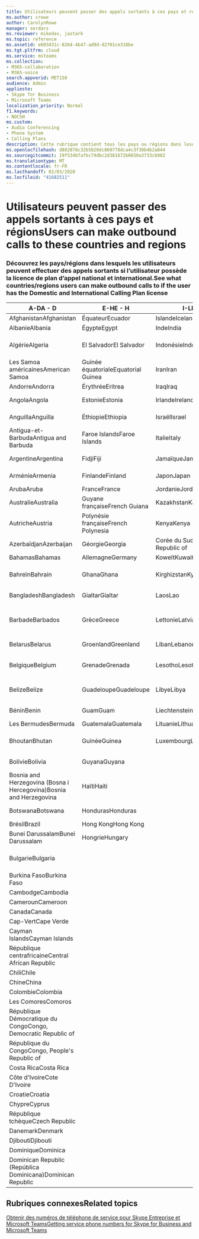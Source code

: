 ```yaml
---
title: Utilisateurs peuvent passer des appels sortants à ces pays et régions
ms.author: crowe
author: CarolynRowe
manager: serdars
ms.reviewer: mikedav, jastark
ms.topic: reference
ms.assetid: e603431c-8264-4b47-ad9d-d2701ce318be
ms.tgt.pltfrm: cloud
ms.service: msteams
ms.collection:
- M365-collaboration
- M365-voice
search.appverid: MET150
audience: Admin
appliesto:
- Skype for Business
- Microsoft Teams
localization_priority: Normal
f1.keywords:
- NOCSH
ms.custom:
- Audio Conferencing
- Phone System
- Calling Plans
description: Cette rubrique contient tous les pays ou régions dans lesquels les utilisateurs peuvent effectuer des appels sortants s’ils ont un plan d’appels.
ms.openlocfilehash: d882078c32b5820dc060778dca4c3f30b4b2a044
ms.sourcegitcommit: 19f534bfafbc74dbc2d381672b0650a3733cb982
ms.translationtype: MT
ms.contentlocale: fr-FR
ms.lasthandoff: 02/03/2020
ms.locfileid: "41682511"
---
```

# <a name="users-can-make-outbound-calls-to-these-countries-and-regions"></a><span data-ttu-id="af3d2-103">Utilisateurs peuvent passer des appels sortants à ces pays et régions</span><span class="sxs-lookup"><span data-stu-id="af3d2-103">Users can make outbound calls to these countries and regions</span></span>

### <a name="see-what-countriesregions-users-can-make-outbound-calls-to-if-the-user-has-the-domestic-and-international-calling-plan-license"></a><span data-ttu-id="af3d2-104">Découvrez les pays/régions dans lesquels les utilisateurs peuvent effectuer des appels sortants si l’utilisateur possède la licence de plan d’appel national et international.</span><span class="sxs-lookup"><span data-stu-id="af3d2-104">See what countries/regions users can make outbound calls to if the user has the Domestic and International Calling Plan license</span></span>

|<span data-ttu-id="af3d2-105">**A-D**</span><span class="sxs-lookup"><span data-stu-id="af3d2-105">**A - D**</span></span>| <span data-ttu-id="af3d2-106">**E-H**</span><span class="sxs-lookup"><span data-stu-id="af3d2-106">**E - H**</span></span>|<span data-ttu-id="af3d2-107">**I-L**</span><span class="sxs-lookup"><span data-stu-id="af3d2-107">**I - L**</span></span>|<span data-ttu-id="af3d2-108">**M-O**</span><span class="sxs-lookup"><span data-stu-id="af3d2-108">**M - O**</span></span>|<span data-ttu-id="af3d2-109">**P-S**</span><span class="sxs-lookup"><span data-stu-id="af3d2-109">**P - S**</span></span>|<span data-ttu-id="af3d2-110">**T-Z**</span><span class="sxs-lookup"><span data-stu-id="af3d2-110">**T - Z**</span></span>|
---|---|---|---|---|---|
|<span data-ttu-id="af3d2-111">Afghanistan</span><span class="sxs-lookup"><span data-stu-id="af3d2-111">Afghanistan</span></span>|<span data-ttu-id="af3d2-112">Équateur</span><span class="sxs-lookup"><span data-stu-id="af3d2-112">Ecuador</span></span> |<span data-ttu-id="af3d2-113">Islande</span><span class="sxs-lookup"><span data-stu-id="af3d2-113">Iceland</span></span> |<span data-ttu-id="af3d2-114">Macau</span><span class="sxs-lookup"><span data-stu-id="af3d2-114">Macau</span></span> |<span data-ttu-id="af3d2-115">Pakistan</span><span class="sxs-lookup"><span data-stu-id="af3d2-115">Pakistan</span></span> |<span data-ttu-id="af3d2-116">Taïwan</span><span class="sxs-lookup"><span data-stu-id="af3d2-116">Taiwan</span></span>   |
|<span data-ttu-id="af3d2-117">Albanie</span><span class="sxs-lookup"><span data-stu-id="af3d2-117">Albania</span></span>|<span data-ttu-id="af3d2-118">Égypte</span><span class="sxs-lookup"><span data-stu-id="af3d2-118">Egypt</span></span> |<span data-ttu-id="af3d2-119">Inde</span><span class="sxs-lookup"><span data-stu-id="af3d2-119">India</span></span> |<span data-ttu-id="af3d2-120">Macédoine</span><span class="sxs-lookup"><span data-stu-id="af3d2-120">Macedonia</span></span> |<span data-ttu-id="af3d2-121">Les Palaos</span><span class="sxs-lookup"><span data-stu-id="af3d2-121">Palau</span></span> |<span data-ttu-id="af3d2-122">Tadjikistan</span><span class="sxs-lookup"><span data-stu-id="af3d2-122">Tajikistan</span></span>   |
|<span data-ttu-id="af3d2-123">Algérie</span><span class="sxs-lookup"><span data-stu-id="af3d2-123">Algeria</span></span>|<span data-ttu-id="af3d2-124">El Salvador</span><span class="sxs-lookup"><span data-stu-id="af3d2-124">El Salvador</span></span> |<span data-ttu-id="af3d2-125">Indonésie</span><span class="sxs-lookup"><span data-stu-id="af3d2-125">Indonesia</span></span> |<span data-ttu-id="af3d2-126">Malawi</span><span class="sxs-lookup"><span data-stu-id="af3d2-126">Malawi</span></span> |<span data-ttu-id="af3d2-127">Palestinian Authority</span><span class="sxs-lookup"><span data-stu-id="af3d2-127">Palestinian Authority</span></span> |<span data-ttu-id="af3d2-128">Tanzanie</span><span class="sxs-lookup"><span data-stu-id="af3d2-128">Tanzania, United Republic of</span></span>  |
|<span data-ttu-id="af3d2-129">Les Samoa américaines</span><span class="sxs-lookup"><span data-stu-id="af3d2-129">American Samoa</span></span>|<span data-ttu-id="af3d2-130">Guinée équatoriale</span><span class="sxs-lookup"><span data-stu-id="af3d2-130">Equatorial Guinea</span></span> |<span data-ttu-id="af3d2-131">Iran</span><span class="sxs-lookup"><span data-stu-id="af3d2-131">Iran</span></span> |<span data-ttu-id="af3d2-132">Malaisie</span><span class="sxs-lookup"><span data-stu-id="af3d2-132">Malaysia</span></span> |<span data-ttu-id="af3d2-133">Panama</span><span class="sxs-lookup"><span data-stu-id="af3d2-133">Panama</span></span> | <span data-ttu-id="af3d2-134">Thaïlande</span><span class="sxs-lookup"><span data-stu-id="af3d2-134">Thailand</span></span>   |
|<span data-ttu-id="af3d2-135">Andorre</span><span class="sxs-lookup"><span data-stu-id="af3d2-135">Andorra</span></span> |<span data-ttu-id="af3d2-136">Érythrée</span><span class="sxs-lookup"><span data-stu-id="af3d2-136">Eritrea</span></span> |<span data-ttu-id="af3d2-137">Iraq</span><span class="sxs-lookup"><span data-stu-id="af3d2-137">Iraq</span></span> |<span data-ttu-id="af3d2-138">Mali</span><span class="sxs-lookup"><span data-stu-id="af3d2-138">Mali</span></span> |<span data-ttu-id="af3d2-139">Paraguay</span><span class="sxs-lookup"><span data-stu-id="af3d2-139">Paraguay</span></span> |<span data-ttu-id="af3d2-140">Togo</span><span class="sxs-lookup"><span data-stu-id="af3d2-140">Togo</span></span>   |
|<span data-ttu-id="af3d2-141">Angola</span><span class="sxs-lookup"><span data-stu-id="af3d2-141">Angola</span></span> |<span data-ttu-id="af3d2-142">Estonie</span><span class="sxs-lookup"><span data-stu-id="af3d2-142">Estonia</span></span> |<span data-ttu-id="af3d2-143">Irlande</span><span class="sxs-lookup"><span data-stu-id="af3d2-143">Ireland</span></span> |<span data-ttu-id="af3d2-144">Malte</span><span class="sxs-lookup"><span data-stu-id="af3d2-144">Malta</span></span> |<span data-ttu-id="af3d2-145">Pérou</span><span class="sxs-lookup"><span data-stu-id="af3d2-145">Peru</span></span> | <span data-ttu-id="af3d2-146">Trinité-et-Tobago</span><span class="sxs-lookup"><span data-stu-id="af3d2-146">Trinidad and Tobago</span></span>  |
|<span data-ttu-id="af3d2-147">Anguilla</span><span class="sxs-lookup"><span data-stu-id="af3d2-147">Anguilla</span></span> |<span data-ttu-id="af3d2-148">Éthiopie</span><span class="sxs-lookup"><span data-stu-id="af3d2-148">Ethiopia</span></span> |<span data-ttu-id="af3d2-149">Israël</span><span class="sxs-lookup"><span data-stu-id="af3d2-149">Israel</span></span> |<span data-ttu-id="af3d2-150">Les îles Marshall</span><span class="sxs-lookup"><span data-stu-id="af3d2-150">Marshall Islands</span></span> | <span data-ttu-id="af3d2-151">Philippines</span><span class="sxs-lookup"><span data-stu-id="af3d2-151">Philippines</span></span> | <span data-ttu-id="af3d2-152">Turquie</span><span class="sxs-lookup"><span data-stu-id="af3d2-152">Turkey</span></span> |
|<span data-ttu-id="af3d2-153">Antigua-et-Barbuda</span><span class="sxs-lookup"><span data-stu-id="af3d2-153">Antigua and Barbuda</span></span> | <span data-ttu-id="af3d2-154">Faroe Islands</span><span class="sxs-lookup"><span data-stu-id="af3d2-154">Faroe Islands</span></span> |<span data-ttu-id="af3d2-155">Italie</span><span class="sxs-lookup"><span data-stu-id="af3d2-155">Italy</span></span> |<span data-ttu-id="af3d2-156">Martinique</span><span class="sxs-lookup"><span data-stu-id="af3d2-156">Martinique</span></span> |<span data-ttu-id="af3d2-157">Pologne</span><span class="sxs-lookup"><span data-stu-id="af3d2-157">Poland</span></span> |<span data-ttu-id="af3d2-158">Turkménistan</span><span class="sxs-lookup"><span data-stu-id="af3d2-158">Turkmenistan</span></span> |
|<span data-ttu-id="af3d2-159">Argentine</span><span class="sxs-lookup"><span data-stu-id="af3d2-159">Argentina</span></span>|<span data-ttu-id="af3d2-160">Fidji</span><span class="sxs-lookup"><span data-stu-id="af3d2-160">Fiji</span></span> |<span data-ttu-id="af3d2-161">Jamaïque</span><span class="sxs-lookup"><span data-stu-id="af3d2-161">Jamaica</span></span> |<span data-ttu-id="af3d2-162">Maurice</span><span class="sxs-lookup"><span data-stu-id="af3d2-162">Mauritius</span></span> |<span data-ttu-id="af3d2-163">Portugal</span><span class="sxs-lookup"><span data-stu-id="af3d2-163">Portugal</span></span> |<span data-ttu-id="af3d2-164">Îles Turques-et-Caïques</span><span class="sxs-lookup"><span data-stu-id="af3d2-164">Turks and Caicos</span></span>   |
|<span data-ttu-id="af3d2-165">Arménie</span><span class="sxs-lookup"><span data-stu-id="af3d2-165">Armenia</span></span> |<span data-ttu-id="af3d2-166">Finlande</span><span class="sxs-lookup"><span data-stu-id="af3d2-166">Finland</span></span> |<span data-ttu-id="af3d2-167">Japon</span><span class="sxs-lookup"><span data-stu-id="af3d2-167">Japan</span></span> |<span data-ttu-id="af3d2-168">Mayotte</span><span class="sxs-lookup"><span data-stu-id="af3d2-168">Mayotte</span></span> | <span data-ttu-id="af3d2-169">Porto Rico</span><span class="sxs-lookup"><span data-stu-id="af3d2-169">Puerto Rico</span></span> |<span data-ttu-id="af3d2-170">Ouganda</span><span class="sxs-lookup"><span data-stu-id="af3d2-170">Uganda</span></span>  |
|<span data-ttu-id="af3d2-171">Aruba</span><span class="sxs-lookup"><span data-stu-id="af3d2-171">Aruba</span></span> |<span data-ttu-id="af3d2-172">France</span><span class="sxs-lookup"><span data-stu-id="af3d2-172">France</span></span> |<span data-ttu-id="af3d2-173">Jordanie</span><span class="sxs-lookup"><span data-stu-id="af3d2-173">Jordan</span></span> |<span data-ttu-id="af3d2-174">Mexique</span><span class="sxs-lookup"><span data-stu-id="af3d2-174">Mexico</span></span> |<span data-ttu-id="af3d2-175">Qatar</span><span class="sxs-lookup"><span data-stu-id="af3d2-175">Qatar</span></span> | <span data-ttu-id="af3d2-176">Ukraine</span><span class="sxs-lookup"><span data-stu-id="af3d2-176">Ukraine</span></span>   |
|<span data-ttu-id="af3d2-177">Australie</span><span class="sxs-lookup"><span data-stu-id="af3d2-177">Australia</span></span> |<span data-ttu-id="af3d2-178">Guyane française</span><span class="sxs-lookup"><span data-stu-id="af3d2-178">French Guiana</span></span> |<span data-ttu-id="af3d2-179">Kazakhstan</span><span class="sxs-lookup"><span data-stu-id="af3d2-179">Kazakhstan</span></span> |<span data-ttu-id="af3d2-180">Micronésie</span><span class="sxs-lookup"><span data-stu-id="af3d2-180">Micronesia</span></span> |<span data-ttu-id="af3d2-181">Réunion</span><span class="sxs-lookup"><span data-stu-id="af3d2-181">Reunion</span></span> |<span data-ttu-id="af3d2-182">Émirats arabes unis</span><span class="sxs-lookup"><span data-stu-id="af3d2-182">United Arab Emirates (U.A.E)</span></span>  |
|<span data-ttu-id="af3d2-183">Autriche</span><span class="sxs-lookup"><span data-stu-id="af3d2-183">Austria</span></span> |<span data-ttu-id="af3d2-184">Polynésie française</span><span class="sxs-lookup"><span data-stu-id="af3d2-184">French Polynesia</span></span> |<span data-ttu-id="af3d2-185">Kenya</span><span class="sxs-lookup"><span data-stu-id="af3d2-185">Kenya</span></span> |<span data-ttu-id="af3d2-186">Moldavie</span><span class="sxs-lookup"><span data-stu-id="af3d2-186">Moldova, Republic of</span></span> |<span data-ttu-id="af3d2-187">Roumanie</span><span class="sxs-lookup"><span data-stu-id="af3d2-187">Romania</span></span> |<span data-ttu-id="af3d2-188">Royaume-Uni (R.-U.)</span><span class="sxs-lookup"><span data-stu-id="af3d2-188">United Kingdom (U.K.)</span></span> |
|<span data-ttu-id="af3d2-189">Azerbaïdjan</span><span class="sxs-lookup"><span data-stu-id="af3d2-189">Azerbaijan</span></span> |<span data-ttu-id="af3d2-190">Géorgie</span><span class="sxs-lookup"><span data-stu-id="af3d2-190">Georgia</span></span> |<span data-ttu-id="af3d2-191">Corée du Sud</span><span class="sxs-lookup"><span data-stu-id="af3d2-191">Korea, Republic of</span></span> |<span data-ttu-id="af3d2-192">Monaco</span><span class="sxs-lookup"><span data-stu-id="af3d2-192">Monaco</span></span> | <span data-ttu-id="af3d2-193">Russie</span><span class="sxs-lookup"><span data-stu-id="af3d2-193">Russian Federation</span></span> |<span data-ttu-id="af3d2-194">États-Unis</span><span class="sxs-lookup"><span data-stu-id="af3d2-194">United States (U.S.)</span></span>  |
|<span data-ttu-id="af3d2-195">Bahamas</span><span class="sxs-lookup"><span data-stu-id="af3d2-195">Bahamas</span></span> |<span data-ttu-id="af3d2-196">Allemagne</span><span class="sxs-lookup"><span data-stu-id="af3d2-196">Germany</span></span> |<span data-ttu-id="af3d2-197">Koweït</span><span class="sxs-lookup"><span data-stu-id="af3d2-197">Kuwait</span></span> |<span data-ttu-id="af3d2-198">Mongolie</span><span class="sxs-lookup"><span data-stu-id="af3d2-198">Mongolia</span></span> |<span data-ttu-id="af3d2-199">Rwanda</span><span class="sxs-lookup"><span data-stu-id="af3d2-199">Rwanda</span></span> | <span data-ttu-id="af3d2-200">Uruguay</span><span class="sxs-lookup"><span data-stu-id="af3d2-200">Uruguay</span></span> |
|<span data-ttu-id="af3d2-201">Bahreïn</span><span class="sxs-lookup"><span data-stu-id="af3d2-201">Bahrain</span></span> |<span data-ttu-id="af3d2-202">Ghana</span><span class="sxs-lookup"><span data-stu-id="af3d2-202">Ghana</span></span> |<span data-ttu-id="af3d2-203">Kirghizstan</span><span class="sxs-lookup"><span data-stu-id="af3d2-203">Kyrgyzstan</span></span> |<span data-ttu-id="af3d2-204">Monténégro</span><span class="sxs-lookup"><span data-stu-id="af3d2-204">Montenegro</span></span> | <span data-ttu-id="af3d2-205">Saint-Christophe-et-Niévès</span><span class="sxs-lookup"><span data-stu-id="af3d2-205">Saint Kitts and Nevis</span></span> |<span data-ttu-id="af3d2-206">Ouzbékistan</span><span class="sxs-lookup"><span data-stu-id="af3d2-206">Uzbekistan</span></span>  |
|<span data-ttu-id="af3d2-207">Bangladesh</span><span class="sxs-lookup"><span data-stu-id="af3d2-207">Bangladesh</span></span> |<span data-ttu-id="af3d2-208">Gialtar</span><span class="sxs-lookup"><span data-stu-id="af3d2-208">Gialtar</span></span> |<span data-ttu-id="af3d2-209">Laos</span><span class="sxs-lookup"><span data-stu-id="af3d2-209">Lao</span></span> |<span data-ttu-id="af3d2-210">Montserrat</span><span class="sxs-lookup"><span data-stu-id="af3d2-210">Montserrat</span></span> | <span data-ttu-id="af3d2-211">Sainte Lucie</span><span class="sxs-lookup"><span data-stu-id="af3d2-211">Saint Lucia</span></span> |<span data-ttu-id="af3d2-212">Vatican</span><span class="sxs-lookup"><span data-stu-id="af3d2-212">Vatican City State</span></span>  |
|<span data-ttu-id="af3d2-213">Barbade</span><span class="sxs-lookup"><span data-stu-id="af3d2-213">Barbados</span></span> |<span data-ttu-id="af3d2-214">Grèce</span><span class="sxs-lookup"><span data-stu-id="af3d2-214">Greece</span></span> |<span data-ttu-id="af3d2-215">Lettonie</span><span class="sxs-lookup"><span data-stu-id="af3d2-215">Latvia</span></span> |<span data-ttu-id="af3d2-216">Maroc</span><span class="sxs-lookup"><span data-stu-id="af3d2-216">Morocco</span></span> |<span data-ttu-id="af3d2-217">Saint-Vincent-et-les-Grenadines</span><span class="sxs-lookup"><span data-stu-id="af3d2-217">Saint Vincent and the Grenadines</span></span> |<span data-ttu-id="af3d2-218">Venezuela</span><span class="sxs-lookup"><span data-stu-id="af3d2-218">Venezuela</span></span>   |
|<span data-ttu-id="af3d2-219">Belarus</span><span class="sxs-lookup"><span data-stu-id="af3d2-219">Belarus</span></span> |<span data-ttu-id="af3d2-220">Groenland</span><span class="sxs-lookup"><span data-stu-id="af3d2-220">Greenland</span></span> |<span data-ttu-id="af3d2-221">Liban</span><span class="sxs-lookup"><span data-stu-id="af3d2-221">Lebanon</span></span> |<span data-ttu-id="af3d2-222">Mozambique</span><span class="sxs-lookup"><span data-stu-id="af3d2-222">Mozambique</span></span> | <span data-ttu-id="af3d2-223">Saint-Marin</span><span class="sxs-lookup"><span data-stu-id="af3d2-223">San Marino</span></span> |<span data-ttu-id="af3d2-224">Vietnam</span><span class="sxs-lookup"><span data-stu-id="af3d2-224">Viet Nam</span></span>  |
|<span data-ttu-id="af3d2-225">Belgique</span><span class="sxs-lookup"><span data-stu-id="af3d2-225">Belgium</span></span> |<span data-ttu-id="af3d2-226">Grenade</span><span class="sxs-lookup"><span data-stu-id="af3d2-226">Grenada</span></span> |<span data-ttu-id="af3d2-227">Lesotho</span><span class="sxs-lookup"><span data-stu-id="af3d2-227">Lesotho</span></span> |<span data-ttu-id="af3d2-228">Birmanie</span><span class="sxs-lookup"><span data-stu-id="af3d2-228">Myanmar</span></span> | <span data-ttu-id="af3d2-229">Arabie saoudite</span><span class="sxs-lookup"><span data-stu-id="af3d2-229">Saudi Arabia</span></span> | <span data-ttu-id="af3d2-230">Les îles Vierges britanniques</span><span class="sxs-lookup"><span data-stu-id="af3d2-230">Virgin Islands (British)</span></span> |
|<span data-ttu-id="af3d2-231">Belize</span><span class="sxs-lookup"><span data-stu-id="af3d2-231">Belize</span></span> |<span data-ttu-id="af3d2-232">Guadeloupe</span><span class="sxs-lookup"><span data-stu-id="af3d2-232">Guadeloupe</span></span> |<span data-ttu-id="af3d2-233">Libye</span><span class="sxs-lookup"><span data-stu-id="af3d2-233">Libya</span></span> |<span data-ttu-id="af3d2-234">Namibie</span><span class="sxs-lookup"><span data-stu-id="af3d2-234">Namibia</span></span> |<span data-ttu-id="af3d2-235">Sénégal</span><span class="sxs-lookup"><span data-stu-id="af3d2-235">Senegal</span></span> | <span data-ttu-id="af3d2-236">Les îles Vierges américaines</span><span class="sxs-lookup"><span data-stu-id="af3d2-236">Virgin Islands (U.S.)</span></span>  |
|<span data-ttu-id="af3d2-237">Bénin</span><span class="sxs-lookup"><span data-stu-id="af3d2-237">Benin</span></span> |<span data-ttu-id="af3d2-238">Guam</span><span class="sxs-lookup"><span data-stu-id="af3d2-238">Guam</span></span> |<span data-ttu-id="af3d2-239">Liechtenstein</span><span class="sxs-lookup"><span data-stu-id="af3d2-239">Liechtenstein</span></span> |<span data-ttu-id="af3d2-240">Népal</span><span class="sxs-lookup"><span data-stu-id="af3d2-240">Nepal</span></span> | <span data-ttu-id="af3d2-241">Serbie</span><span class="sxs-lookup"><span data-stu-id="af3d2-241">Serbia</span></span> | <span data-ttu-id="af3d2-242">Wallis-et-Futuna</span><span class="sxs-lookup"><span data-stu-id="af3d2-242">Wallis and Futuna Islands</span></span>  |
|<span data-ttu-id="af3d2-243">Les Bermudes</span><span class="sxs-lookup"><span data-stu-id="af3d2-243">Bermuda</span></span> |<span data-ttu-id="af3d2-244">Guatemala</span><span class="sxs-lookup"><span data-stu-id="af3d2-244">Guatemala</span></span> |<span data-ttu-id="af3d2-245">Lituanie</span><span class="sxs-lookup"><span data-stu-id="af3d2-245">Lithuania</span></span> |<span data-ttu-id="af3d2-246">Pays-Bas</span><span class="sxs-lookup"><span data-stu-id="af3d2-246">Netherlands</span></span> |<span data-ttu-id="af3d2-247">Singapour</span><span class="sxs-lookup"><span data-stu-id="af3d2-247">Singapore</span></span> |<span data-ttu-id="af3d2-248">Yémen</span><span class="sxs-lookup"><span data-stu-id="af3d2-248">Yemen</span></span> |
|<span data-ttu-id="af3d2-249">Bhoutan</span><span class="sxs-lookup"><span data-stu-id="af3d2-249">Bhutan</span></span> |<span data-ttu-id="af3d2-250">Guinée</span><span class="sxs-lookup"><span data-stu-id="af3d2-250">Guinea</span></span> |<span data-ttu-id="af3d2-251">Luxembourg</span><span class="sxs-lookup"><span data-stu-id="af3d2-251">Luxembourg</span></span> |<span data-ttu-id="af3d2-252">Les Antilles néerlandaises</span><span class="sxs-lookup"><span data-stu-id="af3d2-252">Netherlands Antilles</span></span> |<span data-ttu-id="af3d2-253">Slovaquie</span><span class="sxs-lookup"><span data-stu-id="af3d2-253">Slovakia</span></span> |<span data-ttu-id="af3d2-254">Zambie</span><span class="sxs-lookup"><span data-stu-id="af3d2-254">Zambia</span></span>  |
|<span data-ttu-id="af3d2-255">Bolivie</span><span class="sxs-lookup"><span data-stu-id="af3d2-255">Bolivia</span></span> |<span data-ttu-id="af3d2-256">Guyana</span><span class="sxs-lookup"><span data-stu-id="af3d2-256">Guyana</span></span>| |<span data-ttu-id="af3d2-257">Nouvelle-Calédonie</span><span class="sxs-lookup"><span data-stu-id="af3d2-257">New Caledonia</span></span> |<span data-ttu-id="af3d2-258">Slovénie</span><span class="sxs-lookup"><span data-stu-id="af3d2-258">Slovenia</span></span> |<span data-ttu-id="af3d2-259">Zimbabwe</span><span class="sxs-lookup"><span data-stu-id="af3d2-259">Zimbabwe</span></span> |
|<span data-ttu-id="af3d2-260">Bosnia and Herzegovina (Bosna i Hercegovina)</span><span class="sxs-lookup"><span data-stu-id="af3d2-260">Bosnia and Herzegovina</span></span> |<span data-ttu-id="af3d2-261">Haïti</span><span class="sxs-lookup"><span data-stu-id="af3d2-261">Haiti</span></span> ||<span data-ttu-id="af3d2-262">Nouvelle-Zélande</span><span class="sxs-lookup"><span data-stu-id="af3d2-262">New Zealand</span></span> |<span data-ttu-id="af3d2-263">Afrique du Sud</span><span class="sxs-lookup"><span data-stu-id="af3d2-263">South Africa</span></span> | 
|<span data-ttu-id="af3d2-264">Botswana</span><span class="sxs-lookup"><span data-stu-id="af3d2-264">Botswana</span></span> |<span data-ttu-id="af3d2-265">Honduras</span><span class="sxs-lookup"><span data-stu-id="af3d2-265">Honduras</span></span> ||<span data-ttu-id="af3d2-266">Nicaragua</span><span class="sxs-lookup"><span data-stu-id="af3d2-266">Nicaragua</span></span> |<span data-ttu-id="af3d2-267">Soudan du Sud</span><span class="sxs-lookup"><span data-stu-id="af3d2-267">South Sudan</span></span> |
|<span data-ttu-id="af3d2-268">Brésil</span><span class="sxs-lookup"><span data-stu-id="af3d2-268">Brazil</span></span> |<span data-ttu-id="af3d2-269">Hong Kong</span><span class="sxs-lookup"><span data-stu-id="af3d2-269">Hong Kong</span></span> ||<span data-ttu-id="af3d2-270">Niger</span><span class="sxs-lookup"><span data-stu-id="af3d2-270">Niger</span></span> |<span data-ttu-id="af3d2-271">Espagne</span><span class="sxs-lookup"><span data-stu-id="af3d2-271">Spain</span></span> | 
|<span data-ttu-id="af3d2-272">Bunei Darussalam</span><span class="sxs-lookup"><span data-stu-id="af3d2-272">Bunei Darussalam</span></span> |<span data-ttu-id="af3d2-273">Hongrie</span><span class="sxs-lookup"><span data-stu-id="af3d2-273">Hungary</span></span> ||<span data-ttu-id="af3d2-274">Nigeria</span><span class="sxs-lookup"><span data-stu-id="af3d2-274">Nigeria</span></span> |<span data-ttu-id="af3d2-275">Sri Lanka</span><span class="sxs-lookup"><span data-stu-id="af3d2-275">Sri Lanka</span></span> | 
|<span data-ttu-id="af3d2-276">Bulgarie</span><span class="sxs-lookup"><span data-stu-id="af3d2-276">Bulgaria</span></span> |||<span data-ttu-id="af3d2-277">Îles Mariannes du Nord</span><span class="sxs-lookup"><span data-stu-id="af3d2-277">Northern Mariana Islands</span></span> |<span data-ttu-id="af3d2-278">St. Pierre et Miquelon</span><span class="sxs-lookup"><span data-stu-id="af3d2-278">St. Pierre and Miquelon</span></span> |
|<span data-ttu-id="af3d2-279">Burkina Faso</span><span class="sxs-lookup"><span data-stu-id="af3d2-279">Burkina Faso</span></span> |||<span data-ttu-id="af3d2-280">Norvège</span><span class="sxs-lookup"><span data-stu-id="af3d2-280">Norway</span></span> |<span data-ttu-id="af3d2-281">Soudan</span><span class="sxs-lookup"><span data-stu-id="af3d2-281">Sudan</span></span> |
|<span data-ttu-id="af3d2-282">Cambodge</span><span class="sxs-lookup"><span data-stu-id="af3d2-282">Cambodia</span></span> |||<span data-ttu-id="af3d2-283">Oman</span><span class="sxs-lookup"><span data-stu-id="af3d2-283">Oman</span></span> |<span data-ttu-id="af3d2-284">Suriname</span><span class="sxs-lookup"><span data-stu-id="af3d2-284">Suriname</span></span> | 
|<span data-ttu-id="af3d2-285">Cameroun</span><span class="sxs-lookup"><span data-stu-id="af3d2-285">Cameroon</span></span> ||||<span data-ttu-id="af3d2-286">Swaziland</span><span class="sxs-lookup"><span data-stu-id="af3d2-286">Swaziland</span></span> |
|<span data-ttu-id="af3d2-287">Canada</span><span class="sxs-lookup"><span data-stu-id="af3d2-287">Canada</span></span> ||||<span data-ttu-id="af3d2-288">Suède</span><span class="sxs-lookup"><span data-stu-id="af3d2-288">Sweden</span></span> | 
|<span data-ttu-id="af3d2-289">Cap-Vert</span><span class="sxs-lookup"><span data-stu-id="af3d2-289">Cape Verde</span></span> ||||<span data-ttu-id="af3d2-290">Suisse</span><span class="sxs-lookup"><span data-stu-id="af3d2-290">Switzerland</span></span> |
|<span data-ttu-id="af3d2-291">Cayman Islands</span><span class="sxs-lookup"><span data-stu-id="af3d2-291">Cayman Islands</span></span> ||||<span data-ttu-id="af3d2-292">Syrie</span><span class="sxs-lookup"><span data-stu-id="af3d2-292">Syrian Arab Republic</span></span> |
|<span data-ttu-id="af3d2-293">République centrafricaine</span><span class="sxs-lookup"><span data-stu-id="af3d2-293">Central African Republic</span></span> |
|<span data-ttu-id="af3d2-294">Chili</span><span class="sxs-lookup"><span data-stu-id="af3d2-294">Chile</span></span> |
|<span data-ttu-id="af3d2-295">Chine</span><span class="sxs-lookup"><span data-stu-id="af3d2-295">China</span></span> |
|<span data-ttu-id="af3d2-296">Colombie</span><span class="sxs-lookup"><span data-stu-id="af3d2-296">Colombia</span></span> |
|<span data-ttu-id="af3d2-297">Les Comores</span><span class="sxs-lookup"><span data-stu-id="af3d2-297">Comoros</span></span> |
|<span data-ttu-id="af3d2-298">République Démocratique du Congo</span><span class="sxs-lookup"><span data-stu-id="af3d2-298">Congo, Democratic Republic of</span></span> |
|<span data-ttu-id="af3d2-299">République du Congo</span><span class="sxs-lookup"><span data-stu-id="af3d2-299">Congo, People's Republic of</span></span> |
|<span data-ttu-id="af3d2-300">Costa Rica</span><span class="sxs-lookup"><span data-stu-id="af3d2-300">Costa Rica</span></span> |
|<span data-ttu-id="af3d2-301">Côte d'Ivoire</span><span class="sxs-lookup"><span data-stu-id="af3d2-301">Cote D'Ivoire</span></span> |
|<span data-ttu-id="af3d2-302">Croatie</span><span class="sxs-lookup"><span data-stu-id="af3d2-302">Croatia</span></span> |
|<span data-ttu-id="af3d2-303">Chypre</span><span class="sxs-lookup"><span data-stu-id="af3d2-303">Cyprus</span></span> |
|<span data-ttu-id="af3d2-304">République tchèque</span><span class="sxs-lookup"><span data-stu-id="af3d2-304">Czech Republic</span></span> |
|<span data-ttu-id="af3d2-305">Danemark</span><span class="sxs-lookup"><span data-stu-id="af3d2-305">Denmark</span></span> |
|<span data-ttu-id="af3d2-306">Djibouti</span><span class="sxs-lookup"><span data-stu-id="af3d2-306">Djibouti</span></span> |
|<span data-ttu-id="af3d2-307">Dominique</span><span class="sxs-lookup"><span data-stu-id="af3d2-307">Dominica</span></span> |
|<span data-ttu-id="af3d2-308">Dominican Republic (República Dominicana)</span><span class="sxs-lookup"><span data-stu-id="af3d2-308">Dominican Republic</span></span> |

## <a name="related-topics"></a><span data-ttu-id="af3d2-309">Rubriques connexes</span><span class="sxs-lookup"><span data-stu-id="af3d2-309">Related topics</span></span>

[<span data-ttu-id="af3d2-310">Obtenir des numéros de téléphone de service pour Skype Entreprise et Microsoft Teams</span><span class="sxs-lookup"><span data-stu-id="af3d2-310">Getting service phone numbers for Skype for Business and Microsoft Teams</span></span>](/microsoftteams/getting-service-phone-numbers)

  
 

